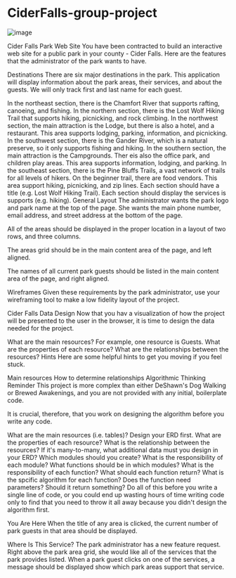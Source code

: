 # CiderFalls-group-project



![image](https://github.com/SeyunChung/CiderFalls-group-project/assets/119281933/1f3db309-23d8-4018-be60-883a8ad73a34)



Cider Falls Park Web Site
You have been contracted to build an interactive web site for a public park in your county - Cider Falls. Here are the features that the administrator of the park wants to have.

Destinations
There are six major destinations in the park. This application will display information about the park areas, their services, and about the guests. We will only track first and last name for each guest.

In the northeast section, there is the Chamfort River that supports rafting, canoeing, and fishing.
In the northern section, there is the Lost Wolf Hiking Trail that supports hiking, picnicking, and rock climbing.
In the northwest section, the main attraction is the Lodge, but there is also a hotel, and a restaurant. This area supports lodging, parking, information, and picnicking.
In the southwest section, there is the Gander River, which is a natural preserve, so it only supports fishing and hiking.
In the southern section, the main attraction is the Campgrounds. Ther eis also the office park, and children play areas. This area supports information, lodging, and parking.
In the southeast section, there is the Pine Bluffs Trails, a vast network of trails for all levels of hikers. On the beginner trail, there are food vendors. This area support hiking, picnicking, and zip lines.
Each section should have a title (e.g. Lost Wolf Hiking Trail).
Each section should display the services is supports (e.g. hiking).
General Layout
The administrator wants the park logo and park name at the top of the page. She wants the main phone number, email address, and street address at the bottom of the page.

All of the areas should be displayed in the proper location in a layout of two rows, and three columns.

The areas grid should be in the main content area of the page, and left aligned.

The names of all current park guests should be listed in the main content area of the page, and right aligned.

Wireframes
Given these requirements by the park administrator, use your wireframing tool to make a low fidelity layout of the project.

Cider Falls Data Design
Now that you hav a visualization of how the project will be presented to the user in the browser, it is time to design the data needed for the project.

What are the main resources? For example, one resource is Guests.
What are the properties of each resource?
What are the relationships between the resources?
Hints
Here are some helpful hints to get you moving if you feel stuck.

Main resources
How to determine relationships
Algorithmic Thinking Reminder
This project is more complex than either DeShawn's Dog Walking or Brewed Awakenings, and you are not provided with any initial, boilerplate code.

It is crucial, therefore, that you work on designing the algorithm before you write any code.

What are the main resources (i.e. tables)? Design your ERD first.
What are the properties of each resource?
What is the relationship between the resources? If it's many-to-many, what additional data must you design in your ERD?
Which modules should you create?
What is the responsibility of each module?
What functions should be in which modules?
What is the responsibility of each function?
What should each function return?
What is the spcific algorithm for each function? Does the function need parameters? Should it return something?
Do all of this before you write a single line of code, or you could end up wasting hours of time writing code only to find that you need to throw it all away because you didn't design the algorithm first.

You Are Here
When the title of any area is clicked, the current number of park guests in that area should be displayed.



Where Is This Service?
The park administrator has a new feature request. Right above the park area grid, she would like all of the services that the park provides listed. When a park guest clicks on one of the services, a message should be displayed show which park areas support that service.

